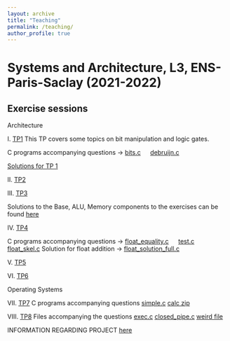 ```yaml
---
layout: archive
title: "Teaching"
permalink: /teaching/
author_profile: true
---
```


# Systems and Architecture, L3, ENS-Paris-Saclay (2021-2022)

## Exercise sessions

Architecture

I. [TP1](TP01/tp01_eng.pdf)
This TP covers some topics on bit manipulation and logic gates.

C programs accompanying questions -> [bits.c](TP01/bits.c)  &emsp;    [debruijn.c](TP01/debruijn.c)

[Solutions for TP 1](TP01/tp01_solutions.pdf)

II. [TP2](TP02/TP02.pdf)

III. [TP3](TP03/TP3.pdf)

Solutions to the Base, ALU, Memory components to the exercises can be found [here](../teaching/bootstrap.tar.gz)

IV. [TP4](TP4/TP4.pdf) 

C programs accompanying questions -> [float_equality.c](TP4/src/float_equality.c) &emsp;    [test.c](TP4/src/test.c)  &emsp;     [float_skel.c](TP4/src/float_skel.c)  Solution for float addition -> [float_solution_full.c](TP4/src/float_solution_full.c)

V. [TP5](TP5/TP5.pdf)

VI. [TP6](TP6/TP5.pdf)

Operating Systems

VII. [TP7](TP7/TP7.pdf) C programs accompanying questions [simple.c](TP7/simple.c) [calc zip](TP7/calc.zip) 

VIII. [TP8](TP8/main.pdf) Files accompanying the questions [exec.c](TP8/execlp-example.c) [closed_pipe.c](TP8/closed_pipe.c) [weird file](TP8/obfs)

INFORMATION REGARDING PROJECT [here](https://amritasuresh.github.io/teaching/project)
